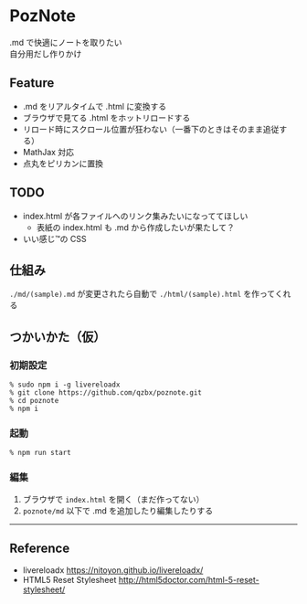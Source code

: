 # PozNote

.md で快適にノートを取りたい  
自分用だし作りかけ

## Feature
- .md をリアルタイムで .html に変換する
- ブラウザで見てる .html をホットリロードする
- リロード時にスクロール位置が狂わない（一番下のときはそのまま追従する）
- MathJax 対応
- 点丸をピリカンに置換


## TODO
- index.html が各ファイルへのリンク集みたいになっててほしい
  - 表紙の index.html も .md から作成したいが果たして？
- いい感じ™の CSS 


## 仕組み
`./md/(sample).md` が変更されたら自動で `./html/(sample).html` を作ってくれる


## つかいかた（仮）

### 初期設定
```
% sudo npm i -g livereloadx
% git clone https://github.com/qzbx/poznote.git
% cd poznote
% npm i
```

### 起動
```
% npm run start
```

### 編集
1. ブラウザで `index.html` を開く（まだ作ってない）
1. `poznote/md` 以下で .md を追加したり編集したりする

---
## Reference

- livereloadx <https://nitoyon.github.io/livereloadx/>
- HTML5 Reset Stylesheet <http://html5doctor.com/html-5-reset-stylesheet/>


